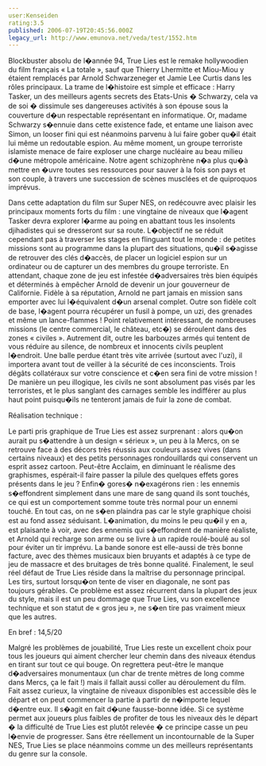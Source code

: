 ```yaml
---
user:Kenseiden
rating:3.5
published: 2006-07-19T20:45:56.000Z
legacy_url: http://www.emunova.net/veda/test/1552.htm
---
```

Blockbuster absolu de l�année 94, True Lies est le remake hollywoodien du film français « La totale », sauf que Thierry Lhermitte et Miou-Miou y étaient remplacés par Arnold Schwarzeneger et Jamie Lee Curtis dans les rôles principaux. La trame de l�histoire est simple et efficace : Harry Tasker, un des meilleurs agents secrets des Etats-Unis � Schwarzy, cela va de soi � dissimule ses dangereuses activités à son épouse sous la couverture d�un respectable représentant en informatique. Or, madame Schwarzy s�ennuie dans cette existence fade, et entame une liaison avec Simon, un looser fini qui est néanmoins parvenu à lui faire gober qu�il était lui même un redoutable espion. Au même moment, un groupe terroriste islamiste menace de faire exploser une charge nucléaire au beau milieu d�une métropole américaine. Notre agent schizophrène n�a plus qu�à mettre en �uvre toutes ses ressources pour sauver à la fois son pays et son couple, à travers une succession de scènes musclées et de quiproquos imprévus.  

  

Dans cette adaptation du film sur Super NES, on redécouvre avec plaisir les principaux moments forts du film : une vingtaine de niveaux que l�agent Tasker devra explorer l�arme au poing en abattant tous les insolents djihadistes qui se dresseront sur sa route. L�objectif ne se réduit cependant pas à traverser les stages en flinguant tout le monde : de petites missions sont au programme dans la plupart des situations, qu�il s�agisse de retrouver des clés d�accès, de placer un logiciel espion sur un ordinateur ou de capturer un des membres du groupe terroriste. En attendant, chaque zone de jeu est infestée d�adversaires très bien équipés et déterminés à empêcher Arnold de devenir un jour gouverneur de Californie. Fidèle à sa réputation, Arnold ne part jamais en mission sans emporter avec lui l�équivalent d�un arsenal complet. Outre son fidèle colt de base, l�agent pourra récupérer un fusil à pompe, un uzi, des grenades et même un lance-flammes ! Point relativement intéressant, de nombreuses missions (le centre commercial, le château, etc�) se déroulent dans des zones « civiles ». Autrement dit, outre les barbouzes armés qui tentent de vous réduire au silence, de nombreux et innocents civils peuplent l�endroit. Une balle perdue étant très vite arrivée (surtout avec l'uzi), il importera avant tout de veiller à la sécurité de ces inconscients. Trois dégâts collatéraux sur votre conscience et c�en sera fini de votre mission ! De manière un peu illogique, les civils ne sont absolument pas visés par les terroristes, et le plus sanglant des carnages semble les indifférer au plus haut point puisqu�ils ne tenteront jamais de fuir la zone de combat.  

  

Réalisation technique :  

Le parti pris graphique de True Lies est assez surprenant : alors qu�on aurait pu s�attendre à un design « sérieux », un peu à la Mercs, on se retrouve face à des décors très réussis aux couleurs assez vives (dans certains niveaux) et des petits personnages rondouillards qui conservent un esprit assez cartoon. Peut-être Acclaim, en diminuant le réalisme des graphismes, espérait-il faire passer la pilule des quelques effets gores présents dans le jeu ? Enfin� gores� n�exagérons rien : les ennemis s�effondrent simplement dans une mare de sang quand ils sont touchés, ce qui est un comportement somme toute très normal pour un ennemi touché. En tout cas, on ne s�en plaindra pas car le style graphique choisi est au fond assez séduisant. L�animation, du moins le peu qu�il y en a, est plaisante à voir, avec des ennemis qui s�effondrent de manière réaliste, et Arnold qui recharge son arme ou se livre à un rapide roulé-boulé au sol pour éviter un tir imprévu. La bande sonore est elle-aussi de très bonne facture, avec des thèmes musicaux bien bruyants et adaptés à ce type de jeu de massacre et des bruitages de très bonne qualité. Finalement, le seul réel défaut de True Lies réside dans la maîtrise du personnage principal. Les tirs, surtout lorsqu�on tente de viser en diagonale, ne sont pas toujours gérables. Ce problème est assez récurrent dans la plupart des jeux du style, mais il est un peu dommage que True Lies, vu son excellence technique et son statut de « gros jeu », ne s�en tire pas vraiment mieux que les autres.  

  

En bref : 14,5/20  

Malgré les problèmes de jouabilité, True Lies reste un excellent choix pour tous les joueurs qui aiment chercher leur chemin dans des niveaux étendus en tirant sur tout ce qui bouge. On regrettera peut-être le manque d�adversaires monumentaux (un char de trente mètres de long comme dans Mercs, ça le fait !) mais il fallait aussi coller au déroulement du film. Fait assez curieux, la vingtaine de niveaux disponibles est accessible dès le départ et on peut commencer la partie à partir de n�importe lequel d�entre eux. Il s�agit en fait d�une fausse-bonne idée. Si ce système permet aux joueurs plus faibles de profiter de tous les niveaux dès le départ � la difficulté de True Lies est plutôt relevée � ce principe casse un peu l�envie de progresser. Sans être réellement un incontournable de la Super NES, True Lies se place néanmoins comme un des meilleurs représentants du genre sur la console.